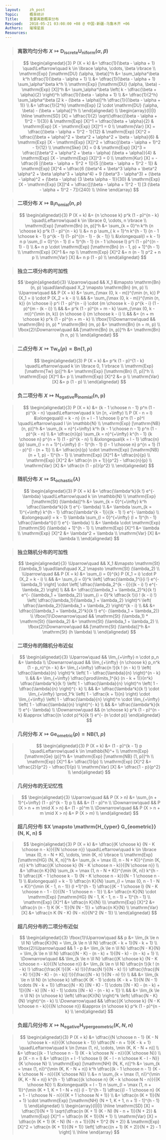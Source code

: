 ```yaml
---
layout:    zh_post
Topic:     概率统计
Title:     重要离散概率分布
Revised:   2018-05-21 03:08:00 +08 @ 中国-新疆-乌鲁木齐 +06
Authors:   璀璨星辰
Resources:
---
```


> ### 离散均匀分布 $X \mapsto \mathrm{D_{iscrete} U_{niform}} (\alpha, \beta)$ 

> $$
> \begin{alignedat}{3}
>                                                       P (X = k) &= \dfrac{1}{\beta - \alpha + 1} \quad\Leftarrow\quad k \in \lbrace \alpha, \cdots, \beta \rbrace \\
>                    \mathrm{Exp} [\mathrm{DU} (\alpha, \beta)]^h &= \sum_\alpha^\beta k^h \dfrac{1}{\beta - \alpha + 1} \\
>                                                                 &= \dfrac{1}{\beta - \alpha + 1} \sum_\alpha^\beta k^h \\
> \mathrm{Exp} [\mathrm{DU} (\alpha, \beta) - \mathrm{Exp} [X]]^h &= \sum_\alpha^\beta \left( k - \dfrac{\beta + \alpha}{2} \right)^h \dfrac{1}{\beta - \alpha + 1} \\
>                                                                 &= \dfrac{1}{2^h} \sum_\alpha^\beta [2 k - (\beta + \alpha)]^h \dfrac{1}{(\beta - \alpha + 1)} \\
>                                                                 &= \dfrac{1}{2^h} \mathrm{Exp} [2 \cdot \mathrm{DU} (\alpha, \beta) - (\beta + \alpha)]^h \\
> \end{alignedat} \\
> \begin{array}{l|l|l}
> \hline
> \mathrm{SD} [X] = \dfrac{1}{2} \sqrt{\dfrac{(\beta - \alpha + 1)^2 - 1}{3}}                 & \mathrm{Exp} [X]^1 = \dfrac{\beta + \alpha}{2}                                                                                                                                                     & \mathrm{Exp} [X - \mathrm{Exp} [X]]^1 = 0 \\
> \mathrm{Var} [X] = \dfrac{(\beta - \alpha + 1)^2 - 1}{12}                                   & \mathrm{Exp} [X]^2 = \dfrac{(\beta + \alpha)^2 + \beta^2 + \alpha^2 + \beta - \alpha}{6}                                                                                                           & \mathrm{Exp} [X - \mathrm{Exp} [X]]^2 = \dfrac{(\beta - \alpha + 1)^2 - 1}{12} \\
> \mathrm{Ske} [X] = 0                                                                        & \mathrm{Exp} [X]^3 = \dfrac{(\beta^2 + \alpha^2 + \beta - \alpha) (\beta + \alpha)}{4}                                                                                                             & \mathrm{Exp} [X - \mathrm{Exp} [X]]^3 = 0 \\
> \mathrm{Kur} [X] = - \dfrac{6 [(\beta - \alpha + 1)^2 + 1]}{5 [(\beta - \alpha + 1)^2 - 1]} & \mathrm{Exp} [X]^4 = \dfrac{6 (\beta^4 + \beta^3 \alpha + \beta^2 \alpha^2 + \beta \alpha^3 + \alpha^4) + 9 (\beta^3 - \alpha^3) + (\beta - \alpha)^2 + (\beta - \alpha) (3 \beta \alpha - 1)}{30} & \mathrm{Exp} [X - \mathrm{Exp} [X]]^4 = \dfrac{[(\beta - \alpha + 1)^2 - 1] [3 (\beta - \alpha + 1)^2 - 7]}{240} \\
> \hline
> \end{array}
> $$
>

> ### 二项分布 $X \mapsto \mathrm{B_{i} n_{omial}} (n, p)$

> $$
> \begin{alignedat}{3}
>                           P (X = k) &= {n \choose k} p^k (1 - p)^{n - k} \quad\Leftarrow\quad k \in \lbrace 0, \cdots, n \rbrace \\
> \mathrm{Exp} [\mathrm{Bn} (n, p)]^h &= \sum_{k = 0}^n k^h {n \choose k} p^k (1 - p)^{n - k} \\
>                                     &= n p \sum_{ k = 1}^n k^{h - 1} {n - 1 \choose k - 1} p^{k - 1} (1- p)^{(n - 1) - (k - 1)} \\
>                                     &\xlongequal{l = k - 1} n p \sum_{l = 0}^{n - 1} (l + 1)^{h - 1} {n - 1 \choose l} p^l (1 - p)^{(n - 1) - l} \\
>                                     &= n p \cdot \mathrm{Exp} [\mathrm{Bn} (n - 1, p) + 1]^{h - 1} \\
>                  \mathrm{Exp} [X]^1 &= np \\
>                  \mathrm{Exp} [X]^2 &= n (n - 1) p^2 + n p \\
>                    \mathrm{Var} [X] &= n p (1 - p) \\
> \end{alignedat}
> $$
>

> ### 独立二项分布的可加性

> $$
> \begin{alignedat}{3}
> \Uparrow\quad           &&                                     X_1 &\mapsto \mathrm{Bn} (n, p) \quad\land\quad X_2 \mapsto \mathrm{Bn} (m, p) \\
> \Uparrow\quad           &&                               P (X = k) &= \sum_{\max (0, k - m)}^{\min (n, k)} P (X_1 = i) \cdot P (X_2 = k - i) \\
>                         &&                                         &= \sum_{\max (0, k - m)}^{\min (n, k)} {n \choose i} p^i (1 - p)^{n - i} \cdot {m \choose k - i} p^{k - i} (1 - p)^{m - (k - i)} \\
>                         &&                                         &= p^k (1 - p)^{n + m - k} \sum_{\max (0, k - m)}^{\min (n, k)} {n \choose i} {m \choose k - i} \\
>                         &&                                         &= {n + m \choose k} p^k (1 - p)^{n + m - k} \\
> \fbox{1}\Downarrow\quad && \mathrm{Bn} (n, p) * \mathrm{Bn} (m, p) &= \mathrm{Bn} (n + m, p) \\
> \fbox{2}\Downarrow\quad &&                  [\mathrm{Bn} (n, p)]^h &= \mathrm{Bn} (h n, p) \\
> \end{alignedat}
> $$
>

> ### 二点分布 $X \mapsto \mathrm{Tw_{o}} (p) = \mathrm{Bn} (1, p)$

> $$
> \begin{alignedat}{3}
>                        P (X = k) &= p^k (1 - p)^{1 - k} \quad\Leftarrow\quad k \in \lbrace 0, 1 \rbrace \\
> \mathrm{Exp} [\mathrm{Tw} (p)]^h &= \mathrm{Exp} [\mathrm{Bn}  (1, p)]^h \\
>               \mathrm{Exp} [X]^1 &= p \\
>               \mathrm{Exp} [X]^2 &= p \\
>                 \mathrm{Var} [X] &= p (1 - p) \\
> \end{alignedat}
> $$
>

> ### 负二项分布 $X \mapsto \mathrm{N_{egative} B_{inomial} (n, p)}$

> $$
> \begin{alignedat}{3}
>                           P (X = k) &= {k - 1 \choose n - 1} p^n (1 - p)^{k - n} \quad\Leftarrow\quad k \in [n, +\infty) \\
>                       P (X - n = l) &\xlongequal{l = k - n} {n + l - 1 \choose l} p^n (1 - p)^l \quad\Leftarrow\quad l \in \mathbb{N} \\
> \mathrm{Exp} [\mathrm{NB} (n, p)]^h &= \sum_{k = n}^{+\infty} k^h {k - 1 \choose n - 1} p^n (1 - p)^{k - n} \\
>                                     &= \dfrac{n}{p} \sum_{k = n}^{+\infty} k^{h - 1} {k \choose n} p^{n + 1} (1 - p)^{k - n} \\
>                                     &\xlongequal{k = l - 1} \dfrac{n}{p} \sum_{l = n + 1}^{+\infty} (l - 1)^{h - 1} {l - 1 \choose n} p^{n + 1} (1 - p)^{l - (n + 1)} \\
>                                     &= \dfrac{n}{p} \cdot \mathrm{Exp} [\mathrm{NB} (n + 1, p) - 1]^{h - 1} \\
>                  \mathrm{Exp} [X]^1 &= \dfrac{n}{p} \\
>                  \mathrm{Exp} [X]^2 &= \dfrac{n (n + 1)}{p^2} - \dfrac{n}{p} \\
>                    \mathrm{Var} [X] &= \dfrac{n (1 - p)}{p^2} \\
> \end{alignedat}
> $$
>

> ### 随机分布 $X \mapsto \mathrm{St_{ochastic}} (\lambda)$

> $$
> \begin{alignedat}{3}
>                              P (X = k) &= \dfrac{\lambda^k}{k !} e^{- \lambda} \quad\Leftarrow\quad k \in \mathbb{N} \\
> \mathrm{Exp} [\mathrm{St} (\lambda)]^h &= \sum_{k = 0}^{+\infty} k^h \dfrac{\lambda^k}{k !} e^{- \lambda} \\
>                                        &= \lambda \sum_{k = 1}^{+\infty} k^{h - 1} \dfrac{\lambda^{k - 1}}{(k - 1) !}  e^{- \lambda} \\
>                                        &\xlongequal{l = k - 1} \lambda \sum_{l = 0}^{+\infty} (l + 1)^{h - 1} \dfrac{\lambda^l}{l !}  e^{- \lambda} \\
>                                        &= \lambda \cdot \mathrm{Exp} [\mathrm{St} (\lambda) + 1]^{h - 1} \\
>                     \mathrm{Exp} [X]^1 &= \lambda \\
>                     \mathrm{Exp} [X]^2 &= \lambda^2 + \lambda \\
>                       \mathrm{Var} [X] &= \lambda \\
> \end{alignedat}
> $$
>

> ### 独立随机分布的可加性

> $$
> \begin{alignedat}{3}
> \Uparrow\quad           &&                                               X_1 &\mapsto \mathrm{St} (\lambda_1) \quad\land\quad X_2 \mapsto \mathrm{St} (\lambda_2)  \\
> \Uparrow\quad           &&                                         P (X = k) &= \sum_{i = 0}^{k} P (X_1 = i) \cdot P (X_2 = k - i) \\
>                         &&                                                   &= \sum_{i = 0}^k \left[ \dfrac{\lambda_1^i}{i !} e^{- \lambda_1} \right] \cdot \left[ \dfrac{\lambda_2^{k - i}}{(k - i) !} e^{- \lambda_2} \right] \\
>                         &&                                                   &= \dfrac{(\lambda_1 + \lambda_2)^k}{k !} e^{- (\lambda_1 + \lambda_2)} \sum_{i = 0}^k \dfrac{k !}{i ! (k - i) !} \left( \dfrac{\lambda_1}{\lambda_1 + \lambda_2} \right)^i \left( \dfrac{\lambda_2}{\lambda_1 + \lambda_2} \right)^{k - i} \\
>                         &&                                                   &= \dfrac{(\lambda_1 + \lambda_2)^k}{k !} e^{- (\lambda_1 + \lambda_2)} \\
> \fbox{1}\Downarrow\quad && \mathrm{St} (\lambda_1) * \mathrm{St} (\lambda_2) &= \mathrm{St} (\lambda_1 + \lambda_2) \\
> \fbox{2}\Downarrow\quad &&                         [\mathrm{St} (\lambda)]^h &= \mathrm{St} (h \lambda) \\
> \end{alignedat}
> $$
>

> ### 二项分布的随机分布近似

> $$
> \begin{alignedat}{3}
> \Uparrow\quad   &&                           \lim_{+\infty} n \cdot p_n &= \lambda \\
> \Downarrow\quad && \lim_{+\infty} {n \choose k} p_n^k (1 - p_n)^{n - k} &= \lim_{+\infty} \dfrac{n !}{k ! (n - k) !} \left( \dfrac{\lambda}{n} \right)^k \left( 1 - \dfrac{\lambda}{n} \right)^{n - k} \\
>                 &&                                                      &= \lim_{+\infty} \dfrac{\prod\limits_1^{k} (n - k + 1)}{n^k} \dfrac{\lambda^k}{k !} \left( 1 - \dfrac{\lambda}{n} \right)^n \left( 1 - \dfrac{\lambda}{n} \right)^{- k} \\
>                 &&                                                      &= \dfrac{\lambda^k}{k !} \cdot \lim_{+\infty} \prod_1^k \left( 1 - \dfrac{k + 1}{n} \right) \cdot \lim_{+\infty} \left( 1 - \dfrac{\lambda}{n} \right)^n \cdot \lim_{+\infty} \left( 1 - \dfrac{\lambda}{n} \right)^{- k} \\
>                 &&                                                      &= \dfrac{\lambda^k}{k !} e^{- \lambda} \\
> \Downarrow\quad &&                    {n \choose k} p^k (1 - p)^{n - k} &\approx \dfrac{(n \cdot p)^k}{k !} e^{- (n \cdot p)}
> \end{alignedat}
> $$
>

> ### 几何分布 $X \mapsto \mathrm{Ge_{ometric}} (p) = \mathrm{NB} (1, p)$

> $$
> \begin{alignedat}{3}
>                        P (X = k) &= (1 - p)^{k - 1} p \quad\Leftarrow\quad k \in \mathbb{N}^+ \\
> \mathrm{Exp} [\mathrm{Ge} (p)]^h &= \mathrm{Exp} [\mathrm{NB} (1, p)]^h \\
>               \mathrm{Exp} [X]^1 &= \dfrac{1}{p} \\
>               \mathrm{Exp} [X]^2 &= \dfrac{2}{p^2} - \dfrac{1}{p} \\
>                 \mathrm{Var} [X] &= \dfrac{1 - p}{p^2} \\
> \end{alignedat}
> $$
>

> ### 几何分布的无记忆性

> $$
> \begin{alignedat}{3}
> \Uparrow\quad   &&                P (X > n) &= \sum_{n + 1}^{+\infty} (1 - p)^{k - 1} p \\
>                 &&                          &= (1 - p)^n \\
> \Downarrow\quad && P (X > n + m \mid X > n) &= (1 - p)^m \\
> \Downarrow\quad && P (X > n + m \mid X > n) &= P (X > m) \\
> \end{alignedat}
> $$
>

> ### 超几何分布 $X \mapsto \mathrm{H_{yper} G_{eometric}} (N, K, n) $

> $$
> \begin{alignedat}{3}
>                              P (X = k) &= \dfrac{{K \choose k} {N - K \choose n - k}}{{N \choose n}} \quad\Leftarrow\quad k \in \lbrace \max (0, n - N + K), \cdots, \min (K, n) \rbrace \\
> \mathrm{Exp} [\mathrm{HG} (N, K, n)]^h &= \sum_{k = \max (0, n - N + K)}^{\min (K, n)} k^h \dfrac{{K \choose k} {N - K \choose n - k}}{{N \choose n}} \\
>                                        &= \dfrac{n K}{N} \sum_{k = \max (1, n - N + K)}^{\min (K, n)} k^{h - 1} \dfrac{{K - 1 \choose k - 1} {N - K \choose n - k}}{N - 1 \choose n - 1} \\
>                                        &\xlongequal{l = k - 1} \dfrac{n K}{N} \sum_{l = \max (0, n - 1 - N + K)}^{\min (K - 1, n - 1)} (l +1)^{h - 1} \dfrac{{K - 1 \choose l} {N - K \choose n - 1 - l}}{{N - 1 \choose n - 1}} \\
>                                        &= \dfrac{n K}{N} \cdot \mathrm{Exp} [\mathrm{HG} (N - 1, K - 1, n - 1) + 1]^{h - 1} \\
>                     \mathrm{Exp} [X]^1 &= \dfrac{n K}{N} \\\
>                     \mathrm{Exp} [X]^2 &= \dfrac{n (n - 1) K (K - 1)}{N (N - 1)} + \dfrac{n K}{N} \\
>                       \mathrm{Var} [X] &= \dfrac{n K (N - K) (N - n)}{N^2 (N - 1)} \\
> \end{alignedat}
> $$
>

> ### 超几何分布的二项分布近似

> $$
> \begin{alignedat}{3}
> \fbox{1}\Uparrow\quad &&                                                                               p &= \lim_{k \le n \ll N} \dfrac{K}{N} = \lim_{k \le n \ll N} \dfrac{K - k + 1}{N - k + 1} \\
> \fbox{2}\Uparrow\quad &&                                                                           1 - p &= \lim_{k \le n \ll N} \dfrac{N - K}{N} = \lim_{k \le n \ll N} \dfrac{(N - K) - (n - k) + 1}{(N - k) - (n - k) + 1}  \\
> \Downarrow\quad       && \lim_{k \le n \ll N} \dfrac{{K \choose k} {N - K \choose n - k}}{{N \choose n}} &= \lim_{k \le n \ll N} \dfrac{n !}{k ! (n - k) !} \dfrac{\frac{K !}{(K - k) !}}{\frac{N !}{(N - k) !}} \dfrac{\frac{(N - K) !}{[(N - K) - (n - k)] !}}{\frac{(N - k) !}{(N - n) !}} \\
>                       &&                                                                                 &= \lim_{k \le n \ll N} {n \choose k} \dfrac{K (K - 1) \cdots (K - k + 1)}{N (N - 1) \cdots (N - k + 1)} \dfrac{(N - K) [(N - K) - 1] \cdots [(N - K) - (n - k) + 1]}{(N - k) [(N - k) - 1] \cdots [(N - k) - (n - k) + 1]} \\
>                       &&                                                                                 &= \lim_{k \le n \ll N} {n \choose k} \left( \dfrac{K}{N} \right)^k \left( \dfrac{N - K}{N} \right)^{n - k} \\
> \Downarrow\quad       &&                      \dfrac{{K \choose k} {N - K \choose n - k}}{{N \choose n}} &\approx {n \choose k} p^k (1 - p)^{n - k} \\
> \end{alignedat}
> $$
>

> ### 负超几何分布 $X \mapsto \mathrm{N_{egative} H_{ypergeometric}} (K, N, n)$

> $$
> \begin{alignedat}{3}
>                              P (X = k) &= \dfrac{{N \choose n - 1} {K - N \choose k - n}}{{K \choose k - 1}} \dfrac{N - n + 1}{K - k + 1} \quad\Leftarrow\quad k \in [\max (1, n), \cdots, \min (K, K - N + n)] \\
>                                        &= \dfrac{{k - 1 \choose n - 1} {K - k \choose N - n}}{{K \choose N}} \\
>                          p (X - n = l) &= \dfrac{{n + l -1 \choose l} {K - l - n \choose K - l - N}}{K \choose N} \\
> \mathrm{Exp} [\mathrm{NH} (N, K, n)]^h &= \sum_{k = \max (1, n)}^{\min (K, K - N + n)} k^h \dfrac{{k - 1 \choose n - 1} {K - k \choose N - n}}{{K \choose N}} \\
>                                        &= n \sum_{k = \max (1, n)}^{\min (K, K - N + n)} k^{h - 1} \dfrac{{k \choose n} {K - k \choose N - n}}{{K \choose N}} \\
>                                        &\xlongequal{k = l - 1} n \sum_{l = \max (1, n + 1)}^{\min (K + 1, K + 1 - N + n)} (l - 1)^{h - 1} \dfrac{{l - 1 \choose n} {K + 1 - l \choose N - n}}{{K + 1 \choose N + 1}} \\
>                                        &= \dfrac{n (K + 1)}{N + 1} \cdot \mathrm{Exp} [\mathrm{NH} (N + 1, K + 1, n + 1) - 1]^{h - 1} \\
> \end{alignedat} \\
> \begin{array}{l|l|l}
> \hline
> \mathrm{SD} [X] = \dfrac{1}{N + 1} \sqrt{\dfrac{n (K + 1) (K - N) (N - n + 1)}{N + 2}} & \mathrm{Exp} [X]^1 = \dfrac{n (K + 1)}{N + 1} \\
> \mathrm{Var} [X] = \dfrac{n (K + 1) (K - N) (N - n + 1)}{(N + 1)^2 (N + 2)}            & \mathrm{Exp} [X]^2 = \dfrac{n (K + 1)}{(N + 1)} \left[ \dfrac{(n + 1) (K + 2)}{N + 2} - 1 \right] \\
> \hline
> \end{array}
> $$
>

